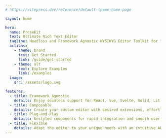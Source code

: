 ```yaml
---
# https://vitepress.dev/reference/default-theme-home-page

layout: home

hero:
  name: ProseKit
  text: Ultimate Rich Text Editor
  tagline: Headless and Framework Agnostic WYSIWYG Editor Toolkit for the Web.
  actions:
    - theme: brand
      text: Get Started
      link: /guide/get-started
    - theme: alt
      text: Explore Examples
      link: /examples
  image:
    src: /assets/logo.svg

features:
  - title: Framework Agnostic
    details: Enjoy seamless support for React, Vue, Svelte, Solid, Lit and vanilla JS.
  - title: Composable
    details: Create your custom editor with desired extensions, effortlessly overriding any behavior.
  - title: Plug-and-Play
    details: Unstyled components for rapid integration and smooth user experience.
  - title: Flexible
    details: Adapt the editor to your unique needs with an intuitive API.
---
```


<script setup>
import { DemoEditor } from './components/demo-editor-dynamic'
</script>

<DemoEditor />

<style>
.VPHero.has-image * {
  text-wrap: balance;
}

.VPHero.has-image .main .name {
  max-width: 100%;
}

.VPHero.has-image .main .text {
  max-width: 100%;
}

.VPHero.has-image .main .tagline {
  max-width: 100%;
}

@media (min-width: 960px) {
  .VPHero.has-image .text {
    font-size: 50px;
  }

  .VPHero.has-image .VPImage {
    max-width: 100%;
    max-height: 100%;
    height: 300px;
    padding-left: 32px;
  }

  .VPHero.has-image .image-container {
    transform: translate(0px, -32px);
  }
}
</style>
